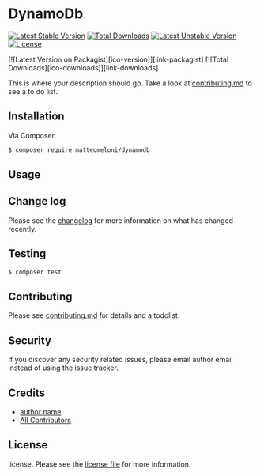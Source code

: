 # DynamoDb

[![Latest Stable Version](https://poser.pugx.org/matteomeloni/dynamodb/v)](//packagist.org/packages/matteomeloni/dynamodb) 
[![Total Downloads](https://poser.pugx.org/matteomeloni/dynamodb/downloads)](//packagist.org/packages/matteomeloni/dynamodb)
[![Latest Unstable Version](https://poser.pugx.org/matteomeloni/dynamodb/v/unstable)](//packagist.org/packages/matteomeloni/dynamodb)
[![License](https://poser.pugx.org/matteomeloni/dynamodb/license)](//packagist.org/packages/matteomeloni/dynamodb)


[![Latest Version on Packagist][ico-version]][link-packagist]
[![Total Downloads][ico-downloads]][link-downloads]


This is where your description should go. Take a look at [contributing.md](contributing.md) to see a to do list.

## Installation

Via Composer

``` bash
$ composer require matteomeloni/dynamodb
```

## Usage

## Change log

Please see the [changelog](changelog.md) for more information on what has changed recently.

## Testing

``` bash
$ composer test
```

## Contributing

Please see [contributing.md](contributing.md) for details and a todolist.

## Security

If you discover any security related issues, please email author email instead of using the issue tracker.

## Credits

- [author name][link-author]
- [All Contributors][link-contributors]

## License

license. Please see the [license file](license.md) for more information.

[link-author]: https://github.com/matteomeloni
[link-contributors]: ../../contributors
